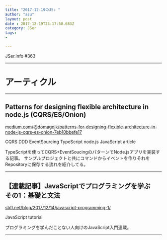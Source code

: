 ```yaml
---
title: "2017-12-19のJS: "
author: "azu"
layout: post
date : 2017-12-19T23:17:50.683Z
category: JSer
tags:
-

---
```


JSer.info #363

----

<h1 class="site-genre">アーティクル</h1>

----

## Patterns for designing flexible architecture in node.js (CQRS/ES/Onion)
[medium.com/@domagojk/patterns-for-designing-flexible-architecture-in-node-js-cqrs-es-onion-7eb10bbefe17](https://medium.com/@domagojk/patterns-for-designing-flexible-architecture-in-node-js-cqrs-es-onion-7eb10bbefe17 "Patterns for designing flexible architecture in node.js (CQRS/ES/Onion)")
<p class="jser-tags jser-tag-icon"><span class="jser-tag">CQRS</span> <span class="jser-tag">DDD</span> <span class="jser-tag">EventSourcing</span> <span class="jser-tag">TypeScript</span> <span class="jser-tag">node.js</span> <span class="jser-tag">JavaScript</span> <span class="jser-tag">article</span></p>

TypeScriptを使ってCQRS+EventSoucingのパターンでNode.jsアプリを実装する記事。 サンプルプロジェクトと共にコマンドからイベントを作りそれをRepositoryに保存する流れを紹介してる。


----

## 【連載記事】JavaScriptでプログラミングを学ぶ　その1：基礎と文法
[sbfl.net/blog/2017/12/14/javascript-programming-1/](https://sbfl.net/blog/2017/12/14/javascript-programming-1/ "【連載記事】JavaScriptでプログラミングを学ぶ　その1：基礎と文法")
<p class="jser-tags jser-tag-icon"><span class="jser-tag">JavaScript</span> <span class="jser-tag">tutorial</span></p>

プログラミングを学んだことない人向けのJavaScript入門連載。


----
